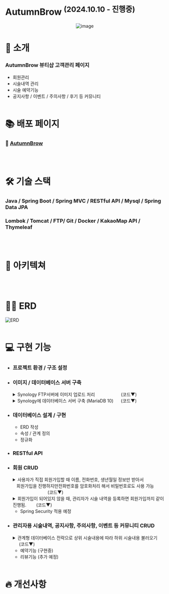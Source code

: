 # AutumnBrow <sup>(2024.10.10 - 진행중)</sup>

<p align="center">
  <img alt="image" src="https://github.com/user-attachments/assets/e89940be-164a-418b-ab23-e3a28e398589" />
</p>

# 💌 소개
### AutumnBrow 뷰티샵 고객관리 페이지
- 회원관리
- 시술내역 관리
- 시술 예약기능
- 공지사항 / 이벤트 / 주의사항 / 후기 등 커뮤니티
<br><br>

# 📚 배포 페이지
### 🤨 [AutumnBrow](http://autumnbrow.hhjnn92.synology.me:8080/)
<br><br>

# 🛠️ 기술 스택
### Java / Spring Boot / Spring MVC / RESTful API / Mysql / Spring Data JPA <br>
### Lombok / Tomcat / FTP/  Git / Docker / KakaoMap API / Thymeleaf 
<br><br>

# 🔀 아키텍쳐
<br><br>

# ⛓️‍💥 ERD
![ERD](https://github.com/user-attachments/assets/9de29eff-d6a6-40ba-9b70-2589c6fb416f)
<br><br>

# 💻 구현 기능
- ### 프로젝트 환경 / 구조 설정
- ### 이미지 / 데이터베이스 서버 구축
  <details>
    <summary> Synology FTP서버에 이미지 업로드 처리 &nbsp;&nbsp;&nbsp;&nbsp;&nbsp;&nbsp;&nbsp;&nbsp;&nbsp;&nbsp;&nbsp;&nbsp;&nbsp;&nbsp;&nbsp;&nbsp;&nbsp;&nbsp;&nbsp;&nbsp;(코드▼)</summary>
    <br>
    
    <h2>FTP 연결, 업로드, 연결해제 컴포넌트 클래스 작성 후, 필요한 service에서 사용.</h2>
  
    ```java
      @Component
      public class FtpUtil {
      private static final String FTP_SERVER = // FTP 서버 주소;
      private static final int FTP_PORT = // FTP 포트 번호;
      private static final String FTP_USER = // FTP 사용자명;
      private static final String FTP_PASS = // FTP 비밀번호;
  
      private FTPClient ftpClient;
  
      public FtpUtil() {
          ftpClient = new FTPClient();
      }
  
      // FTP 서버에 연결
      public void connect() throws IOException {
          ftpClient.connect(FTP_SERVER, FTP_PORT);
          boolean success = ftpClient.login(FTP_USER, FTP_PASS);
          if (!success) {
              throw new IOException("FTP 서버 로그인 실패");
          }
          ftpClient.enterLocalPassiveMode();
          ftpClient.setFileType(FTP.BINARY_FILE_TYPE);
      }

      // 파일 업로드
      public boolean uploadFile(String remoteFilePath, File localFile) throws IOException {
          try (InputStream inputStream = new FileInputStream(localFile)) {
              boolean done = ftpClient.storeFile(remoteFilePath, inputStream);
              if (!done) {
                  throw new IOException("파일 업로드 실패");
              }
              return true;
          }
      }
      
      // FTP 연결 종료
      public void disconnect() {
        if (ftpClient.isConnected()) {
            try {
                ftpClient.logout();
                ftpClient.disconnect();
            } catch (IOException e) {
                e.printStackTrace();
            }
        }
      }
    ```
    <br>
  
    <h2>UUID를 사용해서 파일명 중복처리 후, service에 따라 폴더명을 다르게 해서 이미지파일 업로드 후 관리.</h2>
    
    ```java
      public void handleFileUpload(PostDTO postDTO) throws IOException {
          ftpUtil.connect(); // FTP 연결
  
          try {
              uploadFile(postDTO.getBeforeImageFile(), postDTO, true);
              uploadFile(postDTO.getAfterImageFile(), postDTO, false);
          } finally {
              ftpUtil.disconnect(); // FTP 연결 종료
          }
      }
  
      private void uploadFile(MultipartFile file, PostDTO postDTO, boolean isBefore) throws IOException {
          if (file != null && !file.isEmpty()) {
              String originalFilename = file.getOriginalFilename();
              String fileExtension = originalFilename.substring(originalFilename.lastIndexOf("."));
              String uniqueFileName = UUID.randomUUID().toString() + fileExtension;
              File localFile = new File(System.getProperty("java.io.tmpdir") + "/" + uniqueFileName);
              file.transferTo(localFile);
              ftpUtil.uploadFile("/AutumnBrow/BeforeAndAfter/" + uniqueFileName, localFile);
  
              if (isBefore) {
                  postDTO.setBeforeImageUrl(uniqueFileName);
              } else {
                  postDTO.setAfterImageUrl(uniqueFileName);
              }
              localFile.delete();
          }
      }
    ```

  </details>
  
  <details>
    <summary> Synology에 데이터베이스 서버 구축 (MariaDB 10) &nbsp;&nbsp;&nbsp;&nbsp;&nbsp;(코드▼)</summary>
    <br>
    
    **MariaDB서버를 구축했지만 Mysql과 호환 가능.**
  
  ![image](https://github.com/user-attachments/assets/06b01770-4445-44fd-8cb8-38133e6e5bf7)

    
    <br>
  
    <h2>localhost 대신 구축한 데이터베이스 서버 사용.</h2>
    
  ```java
      spring.datasource.url=jdbc:mysql://ip주소:3306/DataBase명?serverTimezone=Asia/Seoul&characterEncoding=UTF-8
      spring.datasource.username=ID
      spring.datasource.password=PW
      spring.datasource.driver-class-name=com.mysql.cj.jdbc.Driver
    ```

  </details>

- ### 데이터베이스 설계 / 구현
  - ERD 작성    
  - 속성 / 관계 정의
  - 정규화

- ### RESTful API
- ### 회원 CRUD
  <details>
    <summary> 사용자가 직접 회원가입할 때 이름, 전화번호, 생년월일 정보만 받아서 <br>
    &nbsp;&nbsp;&nbsp;회원가입을 진행하지만전화번호를 암호화처리 해서 비밀번호로도 사용 가능 &nbsp;&nbsp;&nbsp;&nbsp;&nbsp;&nbsp;&nbsp;&nbsp;&nbsp;&nbsp;&nbsp;&nbsp;&nbsp;&nbsp;&nbsp;&nbsp;&nbsp;&nbsp;&nbsp;&nbsp;&nbsp;&nbsp;&nbsp;&nbsp;&nbsp;&nbsp;&nbsp;&nbsp;(코드▼)</summary>
    <br>
    
    <h2>전화번호 암호화 후 비밀번호로 사용 (AES방식에서 Hash방식으로 전환 예정)</h2>
  
    ```java
    private static final String ALGORITHM = "AES";
    private static final byte[] keyValue = "0123456789abcdef".getBytes(); // 16-byte secret key

    // 암호화 메서드
    public static String encrypt(String data) throws Exception {
        SecretKeySpec key = new SecretKeySpec(keyValue, ALGORITHM);
        Cipher cipher = Cipher.getInstance(ALGORITHM);
        cipher.init(Cipher.ENCRYPT_MODE, key);
        byte[] encryptedValue = cipher.doFinal(data.getBytes());
        return Base64.getEncoder().encodeToString(encryptedValue);
    }
    ```
    ```java
    public void userRegister(String name, String phone, Date birthDay){
        User user = new User();
        user.setName(name);
        user.setPhone(phone);
        try {
            user.setPassword(EncryptionUtil.encrypt(phone));
        } catch (Exception e) {
            throw new IllegalStateException("전화번호 암호화 실패", e);
        }

        user.setBirthDay(birthDay);
        user.setTreatmentCount(0L);
        user.setFirstVisitDate(new Date());
        user.setIsDeleted("N");

        // 중복 회원 검증
        userDuplicate(user);

        userRepository.save(user);
    }
    ```
    **결과**<br>
    ![암호화](https://github.com/user-attachments/assets/bc55bc4e-dfc9-47fd-b3c6-4806574aec61)
    
    ![회원가입](https://github.com/user-attachments/assets/b8c206eb-053b-486e-8a07-ea8963444f25)
  
    ![로그인](https://github.com/user-attachments/assets/bff56aa2-4817-4181-80af-c6ff095a19ed)


  </details>
  <details>
    <summary> 회원가입이 되어있지 않을 때, 관리자가 시술 내역을 등록하면 회원가입까지 같이 진행됨. &nbsp;&nbsp;&nbsp;&nbsp;&nbsp;&nbsp;&nbsp;(코드▼)</summary>
    <br>
    
    <h2>입력한 정보를 사용해서 회원가입 진행, 이미 회원이라면 회원가입은 진행하지 않음</h2>

    ```java
    public void postCreate(PostDTO postDTO) throws Exception {
        Post post = new Post();

        Optional<User> findUser = userRepository.findByNameAndPhone(postDTO.getName(), postDTO.getPhone());

        User user;
        if (findUser.isPresent()) {
            user = findUser.get(); // 기존 사용자
            user.setTreatmentCount(user.getTreatmentCount() + 1L); // 방문횟수 1 증가
        } else {
            user = createUser(postDTO); // 새로운 사용자 생성
        }

    .
    .
    .
    .

    private User createUser(PostDTO postDTO) throws Exception {
        User user = new User();
        user.setName(postDTO.getName());
        user.setPhone(postDTO.getPhone());
        user.setPassword(EncryptionUtil.encrypt(postDTO.getPhone()));
        user.setBirthDay(Optional.ofNullable(postDTO.getBirthDay()).orElse(new Date()));
        Role role = roleRepository.findById(2L)
                .orElseThrow(() -> new IllegalArgumentException("Role ID 2 not found"));
        user.setRole(role);
        user.setTreatmentCount(1L);
        user.setFirstVisitDate(new Date());
        user.setIsDeleted("N");

        return userRepository.save(user); // 새로운 사용자 저장
    }
    ```
    
  </details>
  
    - Spring Security 적용 예정

- ### 관리자용 시술내역, 공지사항, 주의사항, 이벤트 등 커뮤니티 CRUD
  <details>
    <summary> 관계형 데이터베이스 전략으로 상위 시술내용에 따라 하위 시술내용 불러오기 &nbsp;&nbsp;&nbsp;&nbsp;&nbsp;(코드▼)</summary>
    <br>
    
    ![시술내역 등록](https://github.com/user-attachments/assets/1f3cc6cf-35c2-40b2-9e7a-edc44d91f81e)

    <h2>상위 시술의 treatment_id값을 참조하는 관계형 데이터베이스 전략</h2>
    
    ```java
    @Id @GeneratedValue(strategy = GenerationType.IDENTITY)
    private Long treatmentId;

    private String name;

    @ManyToOne
    @JoinColumn(name = "parent_treatmentId")
    private Treatment parent;

    private Long duration;
    ```
    ![관계형](https://github.com/user-attachments/assets/5dc25344-3782-4a96-b270-cb000043343e)

    
    <br>
  
    <h2>parent_treatmentId가 null인 목록을 모두 불러와서 상위 시술내용을 출력</h2>

    <br>
    
    Contoller
    ```java
    @GetMapping("/post/create")
      public String postCreateForm(Model model){
    
      List<Treatment> treatments = treatmentService.treatmentFindParent();
      model.addAttribute("treatments", treatments);
  
      return "post/postCreateForm";
    }
    ```
    Service
    ```java
    public List<Treatment> treatmentFindParent(){
        return treatmentRepository.findAllByParentIsNull();
    }
    ```

    <br>

    <h2>출력된 값을 fetch함수를 사용해 다시 서버로 보내서 해당하는 하위 시술내용 출력</h2>

    <br>

    ```java
    function updateChildTreatments() {
        const parentId = document.getElementById("parentTreatment").value;

        fetch(`/treatment/${parentId}/childTreatment`)
            .then(response => response.json())
            .then(data => {
                const subCategorySelect = document.getElementById("childTreatment");
                subCategorySelect.innerHTML = "";

                const defaultOption = document.createElement("option");
                defaultOption.value = "";
                defaultOption.text = "세부내용 선택";
                subCategorySelect.appendChild(defaultOption)

                console.log(data.forEach(subcategory => {
                    const id = subcategory.treatmentId;
                    const name = subcategory.name;
                    console.log("id "+id + " name "+name);
                }))
    ```
    
    Controller
    ```java
    @GetMapping("/treatment/{parentId}/childTreatment")
    @ResponseBody
    public List<Treatment> getChildTreatment(@PathVariable Long parentId) {
        return treatmentService.findChildTreatment(parentId);
    }
    ```
    Service
    ```java
    public List<Treatment> findChildTreatment(Long parentId) {
        return treatmentRepository.findAllByParent_TreatmentId(parentId);
    }
    ```


  </details>

  - 예약기능 (구현중)
  - 리뷰기능 (추가 예정)
<br><br>

# 🔥 개선사항
<br><br>

